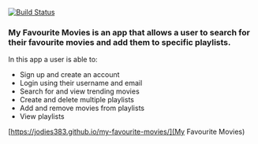 [![Build Status](https://app.travis-ci.com/jodies383/my-favourite-movies.svg?branch=main)](https://app.travis-ci.com/jodies383/my-favourite-movies)

### My Favourite Movies is an app that allows a user to search for their favourite movies and add them to specific playlists.

In this app a user is able to:
- Sign up and create an account
- Login using their username and email
- Search for and view trending movies
- Create and delete multiple playlists
- Add and remove movies from playlists
- View playlists

[https://jodies383.github.io/my-favourite-movies/](My Favourite Movies)
